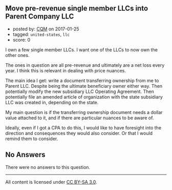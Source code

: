## Move pre-revenue single member LLCs into Parent Company LLC

- posted by: [CQM](https://stackexchange.com/users/376162/cqm) on 2017-01-25
- tagged: `united-states`, `llc`
- score: 0

I own a few single member LLCs. I want one of the LLCs to now own the other ones.

The ones in question are all pre-revenue and ultimately are a net loss every year. I think this is relevant in dealing with price nuances.

The main idea I get: write a document transferring ownership from me to Parent LLC. Despite being the ultimate beneficiary owner either way. Then potentially modify the new subsidiary LLC Operating Agreement. Then potentially file an amended article of organization with the state subsidiary LLC was created in, depending on the state.

My main question is if the transferring ownership document needs a dollar value attached to it, and if there are particular nuances to be aware of.

Ideally, even if I got a CPA to do this, I would like to have foresight into the direction and consequences they would also consider. Or that I would remind them to consider.



## No Answers

There were no answers to this question.


---

All content is licensed under [CC BY-SA 3.0](https://creativecommons.org/licenses/by-sa/3.0/).
